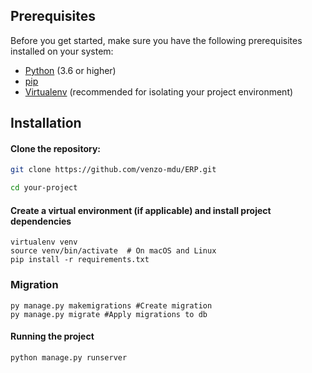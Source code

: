 ## Prerequisites

Before you get started, make sure you have the following prerequisites installed on your system:

- [Python](https://www.python.org/) (3.6 or higher)
- [pip](https://pypi.org/project/pip/)
- [Virtualenv](https://pypi.org/project/virtualenv/) (recommended for isolating your project environment)

## Installation

  #### Clone the repository:

   ```bash
   git clone https://github.com/venzo-mdu/ERP.git

  cd your-project  
  ```
#### Create a virtual environment (if applicable) and install project dependencies

```shell
virtualenv venv
source venv/bin/activate  # On macOS and Linux
pip install -r requirements.txt
```
### Migration
```shell
py manage.py makemigrations #Create migration
py manage.py migrate #Apply migrations to db
```

#### Running the project
```shell
python manage.py runserver
```
